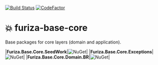 [![Build Status](https://dev.azure.com/ivanborges/Furiza.Base/_apis/build/status/ivanborges.furiza-base-core)](https://dev.azure.com/ivanborges/Furiza.Base/_build/latest?definitionId=2)
[![CodeFactor](https://www.codefactor.io/repository/github/ivanborges/furiza-base-core/badge)](https://www.codefactor.io/repository/github/ivanborges/furiza-base-core)

# :boom: furiza-base-core
Base packages for core layers (domain and application).

|**Furiza.Base.Core.SeedWork**|![NuGet](https://img.shields.io/nuget/v/Furiza.Base.Core.SeedWork.svg)| 
|**Furiza.Base.Core.Exceptions**|![NuGet](https://img.shields.io/nuget/v/Furiza.Base.Core.Exceptions.svg)| 
|**Furiza.Base.Core.Domain.BR**|![NuGet](https://img.shields.io/nuget/v/Furiza.Base.Core.Domain.BR.svg)| 
